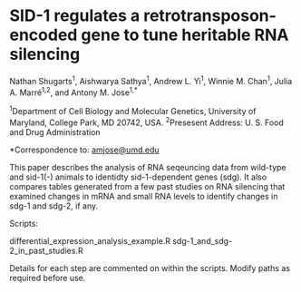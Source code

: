 # SID-1 regulates a retrotransposon-encoded gene to tune heritable RNA silencing

Nathan Shugarts<sup>1</sup>, Aishwarya Sathya<sup>1</sup>, Andrew L. Yi<sup>1</sup>, Winnie M. Chan<sup>1</sup>, Julia A. Marré<sup>1,2</sup>, and Antony M. Jose<sup>1,*</sup>

<sup>1</sup>Department of Cell Biology and Molecular Genetics, University of Maryland, College Park, MD 20742, USA.
<sup>2</sup>Presesent Address: U. S. Food and Drug Administration

*Correspondence to: amjose@umd.edu

This paper describes the analysis of RNA seqeuncing data from wild-type and sid-1(-) animals to identidty sid-1-dependent genes (sdg). It also compares tables generated from a few past studies on RNA silencing that examined changes in mRNA and small RNA levels to identify changes in sdg-1 and sdg-2, if any.

Scripts:

  differential_expression_analysis_example.R
  sdg-1_and_sdg-2_in_past_studies.R

Details for each step are commented on within the scripts. Modify paths as required before use.
